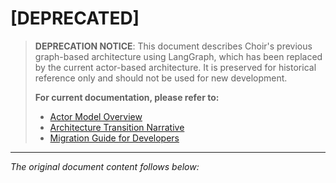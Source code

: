 # [DEPRECATED]

> **DEPRECATION NOTICE**: This document describes Choir's previous graph-based architecture using LangGraph, which has been replaced by the current actor-based architecture. It is preserved for historical reference only and should not be used for new development.
>
> **For current documentation, please refer to:**
>
> - [Actor Model Overview](../1-concepts/actor_model_overview.md)
> - [Architecture Transition Narrative](architecture_transition_narrative.md)
> - [Migration Guide for Developers](../3-implementation/migration_guide_for_developers.md)

---

_The original document content follows below:_
